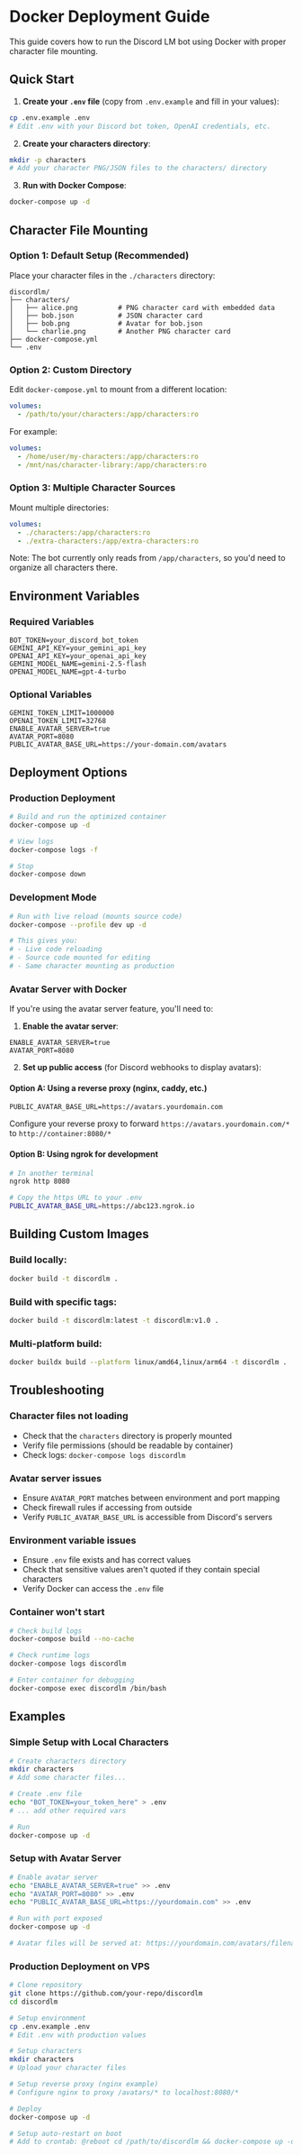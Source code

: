 # Docker Deployment Guide

This guide covers how to run the Discord LM bot using Docker with proper character file mounting.

## Quick Start

1. **Create your `.env` file** (copy from `.env.example` and fill in your values):
```bash
cp .env.example .env
# Edit .env with your Discord bot token, OpenAI credentials, etc.
```

2. **Create your characters directory**:
```bash
mkdir -p characters
# Add your character PNG/JSON files to the characters/ directory
```

3. **Run with Docker Compose**:
```bash
docker-compose up -d
```

## Character File Mounting

### Option 1: Default Setup (Recommended)
Place your character files in the `./characters` directory:
```
discordlm/
├── characters/
│   ├── alice.png          # PNG character card with embedded data
│   ├── bob.json           # JSON character card
│   ├── bob.png            # Avatar for bob.json
│   └── charlie.png        # Another PNG character card
├── docker-compose.yml
└── .env
```

### Option 2: Custom Directory
Edit `docker-compose.yml` to mount from a different location:
```yaml
volumes:
  - /path/to/your/characters:/app/characters:ro
```

For example:
```yaml
volumes:
  - /home/user/my-characters:/app/characters:ro
  - /mnt/nas/character-library:/app/characters:ro
```

### Option 3: Multiple Character Sources
Mount multiple directories:
```yaml
volumes:
  - ./characters:/app/characters:ro
  - ./extra-characters:/app/extra-characters:ro
```

Note: The bot currently only reads from `/app/characters`, so you'd need to organize all characters there.

## Environment Variables

### Required Variables
```env
BOT_TOKEN=your_discord_bot_token
GEMINI_API_KEY=your_gemini_api_key
OPENAI_API_KEY=your_openai_api_key
GEMINI_MODEL_NAME=gemini-2.5-flash
OPENAI_MODEL_NAME=gpt-4-turbo
```

### Optional Variables
```env
GEMINI_TOKEN_LIMIT=1000000
OPENAI_TOKEN_LIMIT=32768
ENABLE_AVATAR_SERVER=true
AVATAR_PORT=8080
PUBLIC_AVATAR_BASE_URL=https://your-domain.com/avatars
```

## Deployment Options

### Production Deployment
```bash
# Build and run the optimized container
docker-compose up -d

# View logs
docker-compose logs -f

# Stop
docker-compose down
```

### Development Mode
```bash
# Run with live reload (mounts source code)
docker-compose --profile dev up -d

# This gives you:
# - Live code reloading
# - Source code mounted for editing
# - Same character mounting as production
```

### Avatar Server with Docker

If you're using the avatar server feature, you'll need to:

1. **Enable the avatar server**:
```env
ENABLE_AVATAR_SERVER=true
AVATAR_PORT=8080
```

2. **Set up public access** (for Discord webhooks to display avatars):

#### Option A: Using a reverse proxy (nginx, caddy, etc.)
```env
PUBLIC_AVATAR_BASE_URL=https://avatars.yourdomain.com
```

Configure your reverse proxy to forward `https://avatars.yourdomain.com/*` to `http://container:8080/*`

#### Option B: Using ngrok for development
```bash
# In another terminal
ngrok http 8080

# Copy the https URL to your .env
PUBLIC_AVATAR_BASE_URL=https://abc123.ngrok.io
```

## Building Custom Images

### Build locally:
```bash
docker build -t discordlm .
```

### Build with specific tags:
```bash
docker build -t discordlm:latest -t discordlm:v1.0 .
```

### Multi-platform build:
```bash
docker buildx build --platform linux/amd64,linux/arm64 -t discordlm .
```

## Troubleshooting

### Character files not loading
- Check that the `characters` directory is properly mounted
- Verify file permissions (should be readable by container)
- Check logs: `docker-compose logs discordlm`

### Avatar server issues
- Ensure `AVATAR_PORT` matches between environment and port mapping
- Check firewall rules if accessing from outside
- Verify `PUBLIC_AVATAR_BASE_URL` is accessible from Discord's servers

### Environment variable issues
- Ensure `.env` file exists and has correct values
- Check that sensitive values aren't quoted if they contain special characters
- Verify Docker can access the `.env` file

### Container won't start
```bash
# Check build logs
docker-compose build --no-cache

# Check runtime logs  
docker-compose logs discordlm

# Enter container for debugging
docker-compose exec discordlm /bin/bash
```

## Examples

### Simple Setup with Local Characters
```bash
# Create characters directory
mkdir characters
# Add some character files...

# Create .env file
echo "BOT_TOKEN=your_token_here" > .env
# ... add other required vars

# Run
docker-compose up -d
```

### Setup with Avatar Server
```bash
# Enable avatar server
echo "ENABLE_AVATAR_SERVER=true" >> .env
echo "AVATAR_PORT=8080" >> .env
echo "PUBLIC_AVATAR_BASE_URL=https://yourdomain.com" >> .env

# Run with port exposed
docker-compose up -d

# Avatar files will be served at: https://yourdomain.com/avatars/filename.png
```

### Production Deployment on VPS
```bash
# Clone repository
git clone https://github.com/your-repo/discordlm
cd discordlm

# Setup environment
cp .env.example .env
# Edit .env with production values

# Setup characters
mkdir characters
# Upload your character files

# Setup reverse proxy (nginx example)
# Configure nginx to proxy /avatars/* to localhost:8080/*

# Deploy
docker-compose up -d

# Setup auto-restart on boot
# Add to crontab: @reboot cd /path/to/discordlm && docker-compose up -d
```

